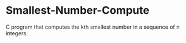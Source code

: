 # Smallest-Number-Compute
 C program that computes the kth smallest number in a sequence of n integers. 
